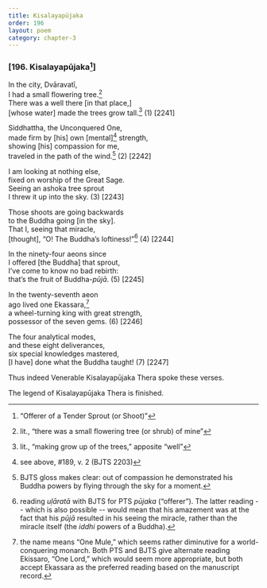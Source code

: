 ```yaml
---
title: Kisalayapūjaka
order: 196
layout: poem
category: chapter-3
---
```


### \[196. Kisalayapūjaka[^1]\]

In the city, Dvāravatī,  
I had a small flowering tree.[^2]  
There was a well there \[in that place,\]  
\[whose water\] made the trees grow tall.[^3] (1) \[2241\]

Siddhattha, the Unconquered One,  
made firm by \[his\] own \[mental\][^4] strength,  
showing \[his\] compassion for me,  
traveled in the path of the wind.[^5] (2) \[2242\]

I am looking at nothing else,  
fixed on worship of the Great Sage.  
Seeing an ashoka tree sprout  
I threw it up into the sky. (3) \[2243\]

Those shoots are going backwards  
to the Buddha going \[in the sky\].  
That I, seeing that miracle,  
\[thought\], “O! The Buddha’s loftiness!”[^6] (4) \[2244\]

In the ninety-four aeons since  
I offered \[the Buddha\] that sprout,  
I’ve come to know no bad rebirth:  
that’s the fruit of Buddha-*pūjā*. (5) \[2245\]

In the twenty-seventh aeon  
ago lived one Ekassara,[^7]  
a wheel-turning king with great strength,  
possessor of the seven gems. (6) \[2246\]

The four analytical modes,  
and these eight deliverances,  
six special knowledges mastered,  
\[I have\] done what the Buddha taught! (7) \[2247\]

Thus indeed Venerable Kisalayapūjaka Thera spoke these verses.

The legend of Kisalayapūjaka Thera is finished.

[^1]: “Offerer of a Tender Sprout (or Shoot)”

[^2]: lit., “there was a small flowering tree (or shrub) of mine”

[^3]: lit., “making grow up of the trees,” apposite “well”

[^4]: see above, \#189, v. 2 (BJTS 2203)

[^5]: BJTS gloss makes clear: out of compassion he demonstrated his Buddha powers by flying through the sky for a moment.

[^6]: reading *uḷāratā* with BJTS for PTS *pūjaka* (“offerer”). The latter reading -- which is also possible -- would mean that his amazement was at the fact that his *pūjā* resulted in his seeing the miracle, rather than the miracle itself (the *iddhi* powers of a Buddha).

[^7]: the name means “One Mule,” which seems rather diminutive for a world-conquering monarch. Both PTS and BJTS give alternate reading Ekissaro, “One Lord,” which would seem more appropriate, but both accept Ekassara as the preferred reading based on the manuscript record.
